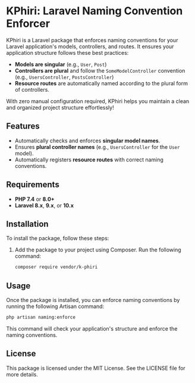 # KPhiri: Laravel Naming Convention Enforcer

KPhiri is a Laravel package that enforces naming conventions for your Laravel application's models, controllers, and routes. It ensures your application structure follows these best practices:

- **Models are singular** (e.g., `User`, `Post`)
- **Controllers are plural** and follow the `SomeModelController` convention (e.g., `UsersController`, `PostsController`)
- **Resource routes** are automatically named according to the plural form of controllers.

With zero manual configuration required, KPhiri helps you maintain a clean and organized project structure effortlessly!

## Features

- Automatically checks and enforces **singular model names**.
- Ensures **plural controller names** (e.g., `UsersController` for the `User` model).
- Automatically registers **resource routes** with correct naming conventions.

## Requirements

- **PHP 7.4** or **8.0+**
- **Laravel 8.x**, **9.x**, or **10.x**

## Installation

To install the package, follow these steps:

1. Add the package to your project using Composer. Run the following command:

   ```bash
   composer require vendor/k-phiri

## Usage

Once the package is installed, you can enforce naming conventions by running the following Artisan command:

```bash
php artisan naming:enforce
```

This command will check your application's structure and enforce the naming conventions.

## License

This package is licensed under the MIT License. See the LICENSE file for more details.

